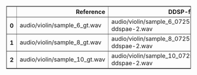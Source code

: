 <table border="1" class="dataframe">
  <thead>
    <tr style="text-align: right;">
      <th></th>
      <th>Reference</th>
      <th>DDSP-full</th>
      <th>DDSP-CNN</th>
      <th>DDSP-CNN-Tiny</th>
      <th>DDSP-CNN</th>
      <th>DDSP-CNN-Tiny</th>
    </tr>
  </thead>
  <tbody>
    <tr>
      <th>0</th>
      <td>audio/violin/sample_6_gt.wav</td>
      <td>audio/violin/sample_6_0725-ddspae-2.wav</td>
      <td>audio/violin/sample_6_0725-ddspae-cnn-1-rt.wav</td>
      <td>audio/violin/sample_6_0809-ddspae-cnn-5-rt.wav</td>
      <td>audio/violin/sample_6_0725-ddspae-cnn-1-rtq.wav</td>
      <td>audio/violin/sample_6_0809-ddspae-cnn-5-rtq.wav</td>
    </tr>
    <tr>
      <th>1</th>
      <td>audio/violin/sample_8_gt.wav</td>
      <td>audio/violin/sample_8_0725-ddspae-2.wav</td>
      <td>audio/violin/sample_8_0725-ddspae-cnn-1-rt.wav</td>
      <td>audio/violin/sample_8_0809-ddspae-cnn-5-rt.wav</td>
      <td>audio/violin/sample_8_0725-ddspae-cnn-1-rtq.wav</td>
      <td>audio/violin/sample_8_0809-ddspae-cnn-5-rtq.wav</td>
    </tr>
    <tr>
      <th>2</th>
      <td>audio/violin/sample_10_gt.wav</td>
      <td>audio/violin/sample_10_0725-ddspae-2.wav</td>
      <td>audio/violin/sample_10_0725-ddspae-cnn-1-rt.wav</td>
      <td>audio/violin/sample_10_0809-ddspae-cnn-5-rt.wav</td>
      <td>audio/violin/sample_10_0725-ddspae-cnn-1-rtq.wav</td>
      <td>audio/violin/sample_10_0809-ddspae-cnn-5-rtq.wav</td>
    </tr>
  </tbody>
</table>
